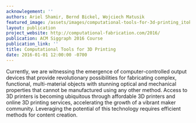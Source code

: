 ```yaml
---
acknowlegement: ''
authors: Ariel Shamir, Bernd Bickel, Wojciech Matusik
featured_image: /assets/images/computational-tools-for-3d-printing_itok=d9VTpV53.jpg
layout: publication
project_website: http://computational-fabrication.com/2016/
publication: ACM Siggraph 2016 Course
publication_link: ''
title: Computational Tools for 3D Printing
date: 2016-01-01 12:00:00 -0700
---
```


Currently, we are witnessing the emergence of computer-controlled output devices that provide revolutionary possibilities for fabricating complex, functional, multi-material objects with stunning optical and mechanical properties that cannot be manufactured using any other method. Access to 3D printers is becoming ubiquitous through affordable 3D printers and online 3D printing services, accelerating the growth of a vibrant maker community. Leveraging the potential of this technology requires efficient methods for content creation.